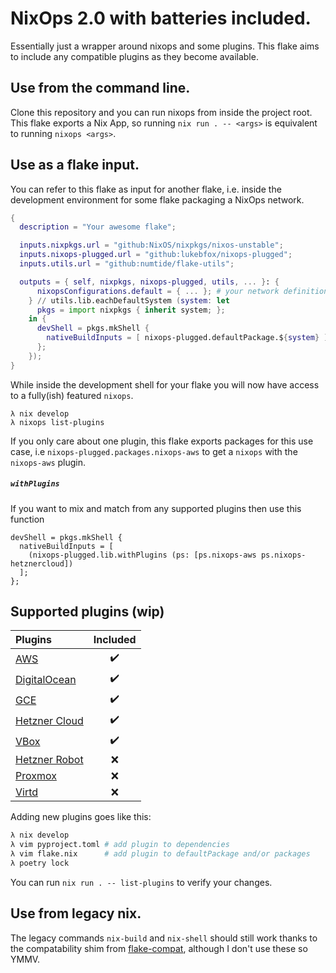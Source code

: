 # NixOps 2.0 with batteries included.

Essentially just a wrapper around nixops and some plugins. This flake aims to include any compatible plugins as they become available.

## Use from the command line.
Clone this repository and you can run nixops from inside the project root. This flake exports a Nix App, so running `nix run . -- <args>` is equivalent to running `nixops <args>`.

## Use as a flake input.
You can refer to this flake as input for another flake, i.e. inside the development environment for some flake packaging a NixOps network.
```nix
{
  description = "Your awesome flake";

  inputs.nixpkgs.url = "github:NixOS/nixpkgs/nixos-unstable";
  inputs.nixops-plugged.url = "github:lukebfox/nixops-plugged";
  inputs.utils.url = "github:numtide/flake-utils";

  outputs = { self, nixpkgs, nixops-plugged, utils, ... }: {
      nixopsConfigurations.default = { ... }; # your network definition
    } // utils.lib.eachDefaultSystem (system: let
      pkgs = import nixpkgs { inherit system; };
    in {
      devShell = pkgs.mkShell {
        nativeBuildInputs = [ nixops-plugged.defaultPackage.${system} ];
      };
    });
}
```
While inside the development shell for your flake you will now have access to a fully(ish) featured `nixops`. 
```
λ nix develop
λ nixops list-plugins
```
If you only care about one plugin, this flake exports packages for this use case, i.e `nixops-plugged.packages.nixops-aws` to get a `nixops` with the `nixops-aws` plugin.

##### `withPlugins`

If you want to mix and match from any supported plugins then use this function
```
devShell = pkgs.mkShell {
  nativeBuildInputs = [ 
    (nixops-plugged.lib.withPlugins (ps: [ps.nixops-aws ps.nixops-hetznercloud])
  ];
};
```
## Supported plugins (wip)

| Plugins | Included |
|:---|:---:|
| [AWS][1]           | :heavy_check_mark: |
| [DigitalOcean][2]  | :heavy_check_mark: |
| [GCE][3]           | :heavy_check_mark: |
| [Hetzner Cloud][4] | :heavy_check_mark: |
| [VBox][5]          | :heavy_check_mark: |
| [Hetzner Robot][6] | :x: |
| [Proxmox][7]       | :x: |
| [Virtd][8]         | :x: |

Adding new plugins goes like this:
```bash
λ nix develop
λ vim pyproject.toml # add plugin to dependencies
λ vim flake.nix      # add plugin to defaultPackage and/or packages
λ poetry lock
```
You can run `nix run . -- list-plugins` to verify your changes.

## Use from legacy nix.
The legacy commands `nix-build` and `nix-shell` should still work thanks to the compatability shim from [flake-compat](https://github.com/edolstra/flake-compat), although I don't use these so YMMV.

[1]: https://github.com/NixOS/nixops-aws
[2]: https://github.com/nix-community/nixops-digitalocean
[3]: https://github.com/nix-community/nixops-gce
[4]: https://github.com/lukebfox/nixops-hetznercloud
[5]: https://github.com/nix-community/nixops-vbox
[6]: https://github.com/NixOS/nixops-hetzner
[7]: https://github.com/RaitoBezarius/nixops-proxmox
[8]: https://github.com/nix-community/nixops-libvirtd
